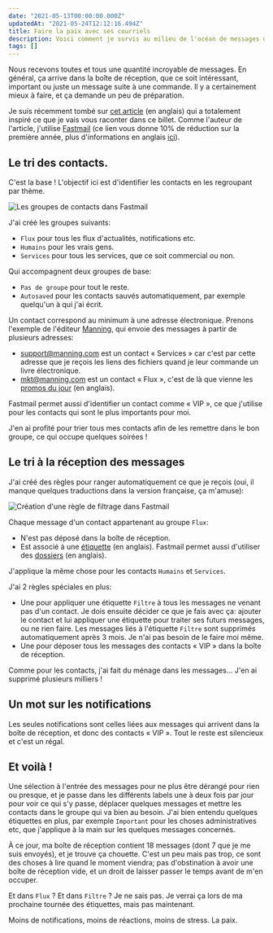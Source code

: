 ```yaml
---
date: "2021-05-13T00:00:00.000Z"
updatedAt: "2021-05-24T12:12:16.494Z"
title: Faire la paix avec ses courriels
description: Voici comment je survis au milieu de l'océan de messages que je reçois.
tags: []
---
```


Nous recevons toutes et tous une quantité incroyable de messages. En général, ça arrive dans la boîte de réception, que ce soit intéressant, important ou juste un message suite à une commande. Il y a certainement mieux à faire, et ça demande un peu de préparation.

Je suis récemment tombé sur [cet article](https://piet.me/my-email-workflow-in-fastmail/) (en anglais) qui a totalement inspiré ce que je vais vous raconter dans ce billet. Comme l'auteur de l'article, j'utilise [Fastmail](https://ref.fm/u10904521) (ce lien vous donne 10% de réduction sur la première année, plus d'informations en anglais [ici](https://www.fastmail.help/hc/en-us/articles/1500000279701)).

## Le tri des contacts.

C'est la base ! L'objectif ici est d'identifier les contacts en les regroupant par thème.

![Les groupes de contacts dans Fastmail](/assets/contentful/7G2KEfIMDwZnP54SomHp9l/fca0e5dfd5b7b3b2f0e8978930f810c6/groupes.png)

J'ai créé les groupes suivants:

- `Flux` pour tous les flux d'actualités, notifications etc.
- `Humains` pour les vrais gens.
- `Services` pour tous les services, que ce soit commercial ou non.

Qui accompagnent deux groupes de base:

- `Pas de groupe` pour tout le reste.
- `Autosaved` pour les contacts sauvés automatiquement, par exemple quelqu'un à qui j'ai écrit.

Un contact correspond au minimum à une adresse électronique. Prenons l'exemple de l'éditeur [Manning](https://www.manning.com/), qui envoie des messages à partir de plusieurs adresses:

- support@manning.com est un contact « Services » car c'est par cette adresse que je reçois les liens des fichiers quand je leur commande un livre électronique.
- mkt@manning.com est un contact « Flux », c'est de là que vienne les [promos du jour](https://www.manning.com/dotd) (en anglais).

Fastmail permet aussi d'identifier un contact comme « VIP », ce que j'utilise pour les contacts qui sont le plus importants pour moi.

J'en ai profité pour trier tous mes contacts afin de les remettre dans le bon groupe, ce qui occupe quelques soirées !

## Le tri à la réception des messages

J'ai créé des règles pour ranger automatiquement ce que je reçois (oui, il manque quelques traductions dans la version française, ça m'amuse):

![Création d'une règle de filtrage dans Fastmail](/assets/contentful/4BcUR81B7QqyyCd9jIKyfN/5662a2ec778ebe7a1e30c6570f3da715/regle.png)

Chaque message d'un contact appartenant au groupe `Flux`:

- N'est pas déposé dans la boîte de réception.
- Est associé à une [étiquette](https://www.fastmail.help/hc/en-us/articles/1500000280301-Setting-up-and-using-folders) (en anglais). Fastmail permet aussi d'utiliser des [dossiers](https://www.fastmail.help/hc/en-us/articles/1500000280301-Setting-up-and-using-folders) (en anglais).

J'applique la même chose pour les contacts `Humains` et `Services`.

J'ai 2 règles spéciales en plus:

- Une pour appliquer une étiquette `Filtre` à tous les messages ne venant pas d'un contact. Je dois ensuite décider ce que je fais avec ça: ajouter le contact et lui appliquer une étiquette pour traiter ses futurs messages, ou ne rien faire. Les messages liés à l'étiquette `Filtre` sont supprimés automatiquement après 3 mois. Je n'ai pas besoin de le faire moi même.
- Une pour déposer tous les messages des contacts « VIP » dans la boîte de réception.

Comme pour les contacts, j'ai fait du ménage dans les messages... J'en ai supprimé plusieurs milliers !

## Un mot sur les notifications

Les seules notifications sont celles liées aux messages qui arrivent dans la boîte de réception, et donc des contacts « VIP ». Tout le reste est silencieux et c'est un régal.

## Et voilà !

Une sélection à l'entrée des messages pour ne plus être dérangé pour rien ou presque, et je passe dans les différents labels une à deux fois par jour pour voir ce qui s'y passe, déplacer quelques messages et mettre les contacts dans le groupe qui va bien au besoin. J'ai bien entendu quelques étiquettes en plus, par exemple `Important` pour les choses administratives etc, que j'applique à la main sur les quelques messages concernés.

À ce jour, ma boîte de réception contient 18 messages (dont 7 que je me suis envoyés), et je trouve ça chouette. C'est un peu mais pas trop, ce sont des choses à lire quand le moment viendra; pas d'obstination à avoir une boîte de réception vide, et un droit de laisser passer le temps avant de m'en occuper.

Et dans `Flux` ? Et dans `Filtre` ? Je ne sais pas. Je verrai ça lors de ma prochaine tournée des étiquettes, mais pas maintenant.

Moins de notifications, moins de réactions, moins de stress. La paix.
